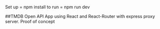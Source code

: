 Set up =  npm install
to run = npm run dev

##TMDB Open API App using React and React-Router with express proxy server. Proof of concept
